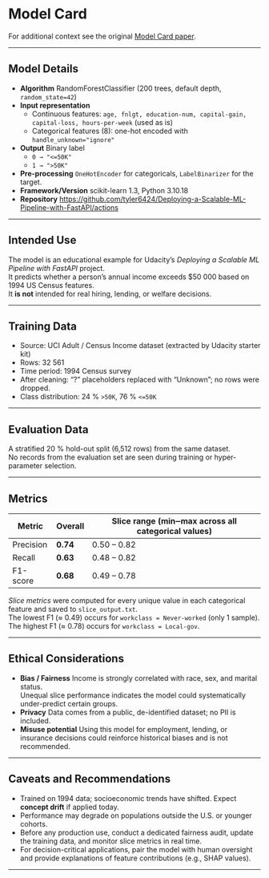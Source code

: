 # Model Card

For additional context see the original [Model Card paper](https://arxiv.org/pdf/1810.03993.pdf).

---

## Model Details
* **Algorithm** RandomForestClassifier (200 trees, default depth, `random_state=42`)  
* **Input representation**  
  * Continuous features: `age, fnlgt, education-num, capital-gain, capital-loss, hours-per-week` (used as is)  
  * Categorical features (8): one-hot encoded with `handle_unknown="ignore"`  
* **Output** Binary label  
  * `0 → "<=50K"`  
  * `1 → ">50K"`  
* **Pre-processing** `OneHotEncoder` for categoricals, `LabelBinarizer` for the target.  
* **Framework/Version** scikit-learn 1.3, Python 3.10.18  
* **Repository** <https://github.com/tyler6424/Deploying-a-Scalable-ML-Pipeline-with-FastAPI/actions>

---

## Intended Use
The model is an educational example for Udacity’s *Deploying a Scalable ML Pipeline with FastAPI* project.  
It predicts whether a person’s annual income exceeds \$50 000 based on 1994 US Census features.  
It **is not** intended for real hiring, lending, or welfare decisions.

---

## Training Data
* Source: UCI Adult / Census Income dataset (extracted by Udacity starter kit)  
* Rows: 32 561  
* Time period: 1994 Census survey  
* After cleaning: “?” placeholders replaced with “Unknown”; no rows were dropped.  
* Class distribution: 24 % `>50K`, 76 % `<=50K`

---

## Evaluation Data
A stratified 20 % hold-out split (6,512 rows) from the same dataset.  
No records from the evaluation set are seen during training or hyper-parameter selection.

---

## Metrics
| Metric | Overall | Slice range (min‒max across all categorical values) |
|--------|---------|-----------------------------------------------------|
| Precision | **0.74** | 0.50 – 0.82 |
| Recall    | **0.63** | 0.48 – 0.82 |
| F1-score  | **0.68** | 0.49 – 0.78 |

*Slice metrics* were computed for every unique value in each categorical feature and saved to `slice_output.txt`.  
The lowest F1 (≈ 0.49) occurs for `workclass = Never-worked` (only 1 sample).  
The highest F1 (≈ 0.78) occurs for `workclass = Local-gov`.

---

## Ethical Considerations
* **Bias / Fairness** Income is strongly correlated with race, sex, and marital status.  
  Unequal slice performance indicates the model could systematically under-predict certain groups.  
* **Privacy** Data comes from a public, de-identified dataset; no PII is included.  
* **Misuse potential** Using this model for employment, lending, or insurance decisions could reinforce historical biases and is not recommended.

---

## Caveats and Recommendations
* Trained on 1994 data; socioeconomic trends have shifted. Expect **concept drift** if applied today.  
* Performance may degrade on populations outside the U.S. or younger cohorts.  
* Before any production use, conduct a dedicated fairness audit, update the training data, and monitor slice metrics in real time.  
* For decision-critical applications, pair the model with human oversight and provide explanations of feature contributions (e.g., SHAP values).

---